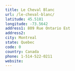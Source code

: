 ```yaml
---
title: Le Cheval Blanc
url: /le-cheval-blanc/
latitude: 45.5181
longitude: -73.5642
address1: 809 Rue Ontario Est
address2: 
city: Montreal
state: Quebec
code: 0
country: Canada
phone: 1-514-522-0211
website: 
---
```


